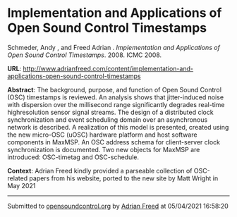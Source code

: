 # Implementation and Applications of Open Sound Control Timestamps

Schmeder, Andy  , and Freed Adrian . *Implementation and Applications of Open Sound Control Timestamps*. 2008.  ICMC 2008. 

**URL**: <http://www.adrianfreed.com/content/implementation-and-applications-open-sound-control-timestamps>

**Abstract**:  The background, purpose, and function of Open Sound  Control (OSC) timestamps is reviewed. An analysis  shows that jitter-induced noise with dispersion over the  millisecond range significantly degrades real-time highresolution  sensor signal streams. The design of a  distributed clock synchronization and event scheduling  domain over an asynchronous network is described. A  realization of this model is presented, created using the  new micro-OSC (uOSC) hardware platform and host  software components in MaxMSP. An OSC address  schema for client-server clock synchronization is  documented. Two new objects for MaxMSP are  introduced: OSC-timetag and OSC-schedule. 

**Context**: Adrian Freed kindly provided a parseable collection of OSC-related papers from his website, ported to the new site by Matt Wright in May 2021

---
Submitted to [opensoundcontrol.org](https://opensoundcontrol.org) by [Adrian Freed](http://adrianfreed.com) at 05/04/2021 16:58:20
